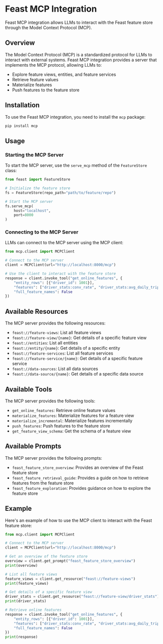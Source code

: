 # Feast MCP Integration

Feast MCP integration allows LLMs to interact with the Feast feature store through the Model Context Protocol (MCP).

## Overview

The Model Context Protocol (MCP) is a standardized protocol for LLMs to interact with external systems. Feast MCP integration provides a server that implements the MCP protocol, allowing LLMs to:

- Explore feature views, entities, and feature services
- Retrieve feature values
- Materialize features
- Push features to the feature store

## Installation

To use the Feast MCP integration, you need to install the `mcp` package:

```bash
pip install mcp
```

## Usage

### Starting the MCP Server

To start the MCP server, use the `serve_mcp` method of the `FeatureStore` class:

```python
from feast import FeatureStore

# Initialize the feature store
fs = FeatureStore(repo_path="path/to/feature/repo")

# Start the MCP server
fs.serve_mcp(
    host="localhost",
    port=8000
)
```

### Connecting to the MCP Server

LLMs can connect to the MCP server using the MCP client:

```python
from mcp.client import MCPClient

# Connect to the MCP server
client = MCPClient(url="http://localhost:8000/mcp")

# Use the client to interact with the feature store
response = client.invoke_tool("get_online_features", {
    "entity_rows": [{"driver_id": 1001}],
    "features": ["driver_stats:conv_rate", "driver_stats:avg_daily_trips"],
    "full_feature_names": False
})
```

## Available Resources

The MCP server provides the following resources:

- `feast://feature-views`: List all feature views
- `feast://feature-view/{name}`: Get details of a specific feature view
- `feast://entities`: List all entities
- `feast://entity/{name}`: Get details of a specific entity
- `feast://feature-services`: List all feature services
- `feast://feature-service/{name}`: Get details of a specific feature service
- `feast://data-sources`: List all data sources
- `feast://data-source/{name}`: Get details of a specific data source

## Available Tools

The MCP server provides the following tools:

- `get_online_features`: Retrieve online feature values
- `materialize_features`: Materialize features for a feature view
- `materialize_incremental`: Materialize features incrementally
- `push_features`: Push features to the feature store
- `get_feature_view_schema`: Get the schema of a feature view

## Available Prompts

The MCP server provides the following prompts:

- `feast_feature_store_overview`: Provides an overview of the Feast feature store
- `feast_feature_retrieval_guide`: Provides a guide on how to retrieve features from the feature store
- `feast_feature_exploration`: Provides guidance on how to explore the feature store

## Example

Here's an example of how to use the MCP client to interact with the Feast feature store:

```python
from mcp.client import MCPClient

# Connect to the MCP server
client = MCPClient(url="http://localhost:8000/mcp")

# Get an overview of the feature store
overview = client.get_prompt("feast_feature_store_overview")
print(overview)

# List all feature views
feature_views = client.get_resource("feast://feature-views")
print(feature_views)

# Get details of a specific feature view
driver_stats = client.get_resource("feast://feature-view/driver_stats")
print(driver_stats)

# Retrieve online features
response = client.invoke_tool("get_online_features", {
    "entity_rows": [{"driver_id": 1001}],
    "features": ["driver_stats:conv_rate", "driver_stats:avg_daily_trips"],
    "full_feature_names": False
})
print(response)
```
